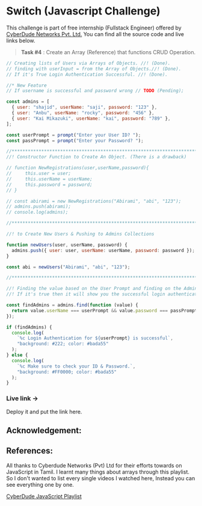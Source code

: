 # Switch (Javascript Challenge)
This challenge is part of free internship (Fullstack Engineer) offered by [CyberDude Networks Pvt. Ltd.](https://cyberdudenetworks.com) You can find all the source code and live links below.

> **Task #4** : Create an Array (Reference) that functions CRUD Operation.
>
> 

```js
// Creating lists of Users via Arrays of Objects. //! (Done).
// finding with userInput = from the Array of Objects.//! (Done).
// If it's True Login Authentication Successful. //! (Done).

//* New Feature
// If username is successful and password wrong // TODO (Pending);

const admins = [
  { user: "shajid", userName: "saji", password: "123" },
  { user: "Anbu", userName: "rocky", password: "456" },
  { user: "Kai Mikazuki", userName: "kai", password: "789" },
];

const userPrompt = prompt("Enter your User ID? ");
const passPrompt = prompt("Enter your Password? ");

//***********************************************************************************/
//! Constructor Function to Create An Object. (There is a drawback)

// function NewRegistrations(user,userName,password){
//     this.user = user;
//     this.userName = userName;
//     this.password = password;
// }

// const abirami = new NewRegistrations("Abirami", "abi", "123");
// admins.push(abirami);
// console.log(admins);

//***********************************************************************************/

//! to Create New Users & Pushing to Admins Collections

function newUsers(user, userName, password) {
  admins.push({ user: user, userName: userName, password: password });
}

const abi = newUsers("Abirami", "abi", "123");

//***********************************************************************************/

//! Finding the value based on the User Prompt and finding on the Admin Array.
//! If it's true then it will show you the successful login authentication.

const findAdmins = admins.find(function (value) {
  return value.userName === userPrompt && value.password === passPrompt;
});

if (findAdmins) {
  console.log(
    `%c Login Authentication for ${userPrompt} is successful`,
    "background: #222; color: #bada55"
  );
} else {
  console.log(
    `%c Make sure to check your ID & Password.`,
    "background: #FF0000; color: #bada55"
  );
}


```

### Live link -> 
Deploy it and put the link here.


## Acknowledgement:


## References:
All thanks to Cyberdude Networks (Pvt) Ltd for their efforts towards on JavaScript in Tamil. I learnt many things about arrays through this playlist. So I don't wanted to list every single videos I watched here, Instead you can see everything one by one.

[CyberDude JavaScript Playlist](https://www.youtube.com/playlist?list=PL73Obo20O_7ihsIM5K-hHYPrcqkkdQcLa)